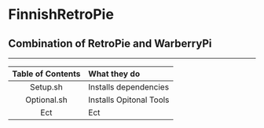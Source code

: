 # FinnishRetroPie
## Combination of RetroPie and WarberryPi 
---

| Table of Contents  | What they do             |
|:------------------:|:-------------------------|
| Setup.sh           | Installs dependencies    |
| Optional.sh        | Installs Opitonal Tools  |
| Ect                | Ect                      |




